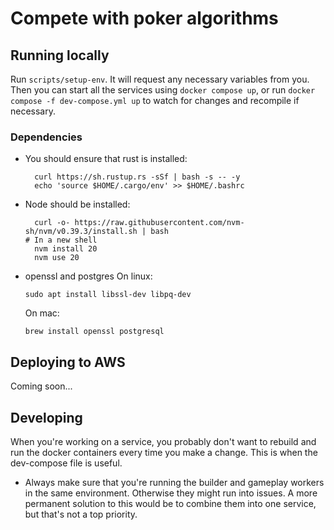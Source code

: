 # Compete with poker algorithms

## Running locally
Run `scripts/setup-env`. It will request any necessary variables from you. Then you can start
all the services using `docker compose up`, or run `docker compose -f dev-compose.yml up`
to watch for changes and recompile if necessary.

### Dependencies
- You should ensure that rust is installed:
  ```
	curl https://sh.rustup.rs -sSf | bash -s -- -y
	echo 'source $HOME/.cargo/env' >> $HOME/.bashrc
	```
- Node should be installed:
  ```
	curl -o- https://raw.githubusercontent.com/nvm-sh/nvm/v0.39.3/install.sh | bash
  # In a new shell
	nvm install 20
	nvm use 20
	```
- openssl and postgres
  On linux:
	```
	sudo apt install libssl-dev libpq-dev
	```
	On mac:
	```
	brew install openssl postgresql
	```

## Deploying to AWS
Coming soon...

## Developing
When you're working on a service, you probably don't want to rebuild and run the docker 
containers every time you make a change. This is when the dev-compose file is useful.

- Always make sure that you're running the builder and gameplay workers in the same environment.
  Otherwise they might run into issues.  A more permanent solution to this would be to combine them into one service, but that's not a top priority.